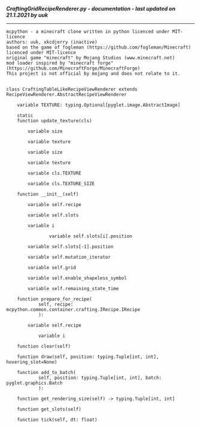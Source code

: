 ***CraftingGridRecipeRenderer.py - documentation - last updated on 21.1.2021 by uuk***
___

    mcpython - a minecraft clone written in python licenced under MIT-licence
    authors: uuk, xkcdjerry (inactive)
    based on the game of fogleman (https://github.com/fogleman/Minecraft) licenced under MIT-licence
    original game "minecraft" by Mojang Studios (www.minecraft.net)
    mod loader inspired by "minecraft forge" (https://github.com/MinecraftForge/MinecraftForge)
    This project is not official by mojang and does not relate to it.


    class CraftingTableLikeRecipeViewRenderer extends  RecipeViewRenderer.AbstractRecipeViewRenderer 

        variable TEXTURE: typing.Optional[pyglet.image.AbstractImage]

        static
        function update_texture(cls)

            variable size

            variable texture

            variable size

            variable texture

            variable cls.TEXTURE

            variable cls.TEXTURE_SIZE

        function __init__(self)

            variable self.recipe

            variable self.slots

            variable i

                    variable self.slots[i].position

            variable self.slots[-1].position

            variable self.mutation_iterator

            variable self.grid

            variable self.enable_shapeless_symbol

            variable self.remaining_state_time

        function prepare_for_recipe(
                self, recipe: mcpython.common.container.crafting.IRecipe.IRecipe
                ):

            variable self.recipe

                variable i

        function clear(self)

        function draw(self, position: typing.Tuple[int, int], hovering_slot=None)

        function add_to_batch(
                self, position: typing.Tuple[int, int], batch: pyglet.graphics.Batch
                ):

        function get_rendering_size(self) -> typing.Tuple[int, int]

        function get_slots(self)

        function tick(self, dt: float)